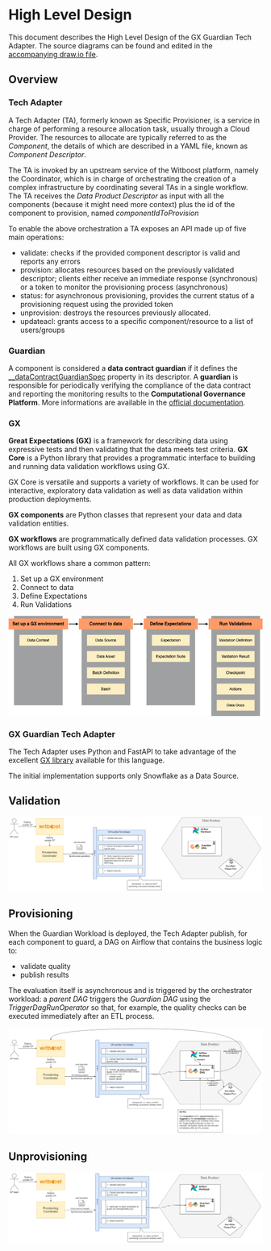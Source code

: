 # High Level Design

This document describes the High Level Design of the GX Guardian Tech Adapter.
The source diagrams can be found and edited in the [accompanying draw.io file](hld.drawio).

## Overview

### Tech Adapter

A Tech Adapter (TA), formerly known as Specific Provisioner, is a service in charge of performing a resource allocation task, usually
through a Cloud Provider. The resources to allocate are typically referred to as the _Component_, the
details of which are described in a YAML file, known as _Component Descriptor_.

The TA is invoked by an upstream service of the Witboost platform, namely the Coordinator, which is in charge of orchestrating the creation
of a complex infrastructure by coordinating several TAs in a single workflow. The TA receives
the _Data Product Descriptor_ as input with all the components (because it might need more context) plus the id of the component to provision, named _componentIdToProvision_

To enable the above orchestration a TA exposes an API made up of five main operations:
- validate: checks if the provided component descriptor is valid and reports any errors
- provision: allocates resources based on the previously validated descriptor; clients either receive an immediate response (synchronous) or a token to monitor the provisioning process (asynchronous)
- status: for asynchronous provisioning, provides the current status of a provisioning request using the provided token
- unprovision: destroys the resources previously allocated.
- updateacl: grants access to a specific component/resource to a list of users/groups

### Guardian

A component is considered a **data contract guardian** if it defines the [__dataContractGuardianSpec](https://docs.witboost.com/docs/p1_user/p6_advanced/p6_10_data_contracts/p6_10_2_creating_a_data_contract#guardian-descriptor) property in its descriptor.
A **guardian** is responsible for periodically verifying the compliance of the data contract and reporting the monitoring results to the **Computational Governance Platform**.
More informations are available in the [official documentation](https://docs.witboost.com/docs/p3_tech/p10_data_contracts/p10_2_data_contract_guardian).

### GX

**Great Expectations (GX)** is a framework for describing data using expressive tests and then validating that the data meets test criteria. **GX Core** is a Python library that provides a programmatic interface to building and running data validation workflows using GX.

GX Core is versatile and supports a variety of workflows. It can be used for interactive, exploratory data validation as well as data validation within production deployments.

**GX components** are Python classes that represent your data and data validation entities.

**GX workflows** are programmatically defined data validation processes. GX workflows are built using GX components.

All GX workflows share a common pattern:

1. Set up a GX environment
1. Connect to data
1. Define Expectations
1. Run Validations

![GX Workflow steps and components](img/gx_workflow_steps_and_components.png)

### GX Guardian Tech Adapter

The Tech Adapter uses Python and FastAPI to take advantage of the excellent [GX library](https://github.com/great-expectations/great_expectations) available for this language.

The initial implementation supports only Snowflake as a Data Source.

## Validation

![Validation](img/hld-Validate.png)

## Provisioning

When the Guardian Workload is deployed, the Tech Adapter publish, for each component to guard, a DAG on Airflow that contains the business logic to:
  - validate quality
  - publish results

The evaluation itself is asynchronous and is triggered by the orchestrator workload: a _parent DAG_ triggers the _Guardian DAG_ using the _TriggerDagRunOperator_ so that, for example, the quality checks can be executed immediately after an ETL process.

![Provisioning](img/hld-Provisioning.png)

## Unprovisioning

![Unprovisioning](img/hld-Unprovisioning.png)
